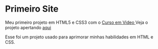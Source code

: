 # Primeiro Site

 Meu primeiro projeto em HTML5 e CSS3 com o <a href="https://www.youtube.com/c/CursoemV%C3%ADdeo"> Curso em Video </a>
 Veja o projeto apertando <a href="https://huanrluchetti.github.io/projeto-site-android/site_android/android.html">aqui</a>
 
 Esse foi um projeto usado para aprimorar minhas habilidades em HTML e CSS.
